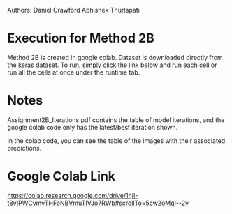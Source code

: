 Authors:
Daniel Crawford
Abhishek Thurlapati

# Execution for Method 2B
Method 2B is created in google colab. Dataset is downloaded directly from the keras dataset. To run, simply click the link below and run each cell or run all the cells at once under the runtime tab. 

# Notes
Assignment2B_Iterations.pdf contains the table of model iterations, and the google colab code only has the latest/best iteration shown.

In the colab code, you can see the table of the images with their associated predictions.

# Google Colab Link
https://colab.research.google.com/drive/1hjI-t8vIPWCvmvTHFoNBVmuTIVJo7RWb#scrollTo=5cw2oMqI--2v